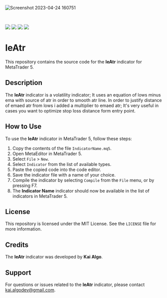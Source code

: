 ![Screenshot 2023-04-24 160751](https://user-images.githubusercontent.com/118737409/234054002-89cf7ae1-5d59-4048-95a0-571968b1e349.png)

<br/>

<img src="https://badgen.net/badge/platform/mt5/orange"/> <img src="https://badgen.net/badge/category/indicator/blue"/> <img src="https://badgen.net/badge/name/leAtr/red"/> <img src="https://badgen.net/badge/language/MQL5/black"/>

# leAtr

This repository contains the source code for the **leAtr** indicator for MetaTrader 5.

## Description

The **leAtr** indicator is a volatility indicator; It uses an equation of lows minus ema with source of atr in order to smooth atr line. In order to justify distance of emaed atr from lows i added a multiplier to emaed atr; It's very useful in cases you want to optimize stop loss distance form entry point.

## How to Use

To use the **leAtr** indicator in MetaTrader 5, follow these steps:

1. Copy the contents of the file `IndicatorName.mq5`.
2. Open MetaEditor in MetaTrader 5.
3. Select `File` > `New`.
4. Select `Indicator` from the list of available types.
5. Paste the copied code into the code editor.
6. Save the indicator file with a name of your choice.
7. Compile the indicator by selecting `Compile` from the `File` menu, or by pressing F7.
8. The **Indicator Name** indicator should now be available in the list of indicators in MetaTrader 5.

## License

This repository is licensed under the MIT License. See the `LICENSE` file for more information.

## Credits

The **leAtr** indicator was developed by **Kai Algo**.

## Support

For questions or issues related to the **leAtr** indicator, please contact <a href="kai.algodev@gmail.com">kai.algodev@gmail.com</a>.
